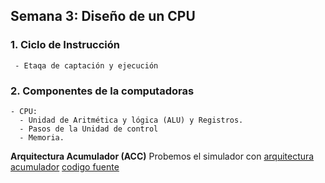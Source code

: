 ##  Semana 3: Diseño de un CPU

### 1. Ciclo de Instrucción
     - Etaqa de captación y ejecución 

### 2. Componentes de la computadoras
    - CPU: 
      - Unidad de Aritmética y lógica (ALU) y Registros.
      - Pasos de la Unidad de control
      - Memoria.

**Arquitectura Acumulador (ACC)**
Probemos el simulador con [arquitectura acumulador](http://vnsimulator.altervista.org/) 
[codigo fuente](https://github.com/c2r0b/vnmsim)

